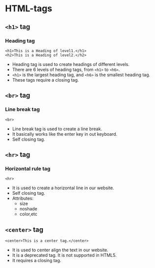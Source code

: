 # HTML-tags

## `<h1>` tag

### Heading tag

    <h1>This is a Heading of level1.</h1>
    <h2>This is a Heading of level2.</h2>

- Heading tag is used to create headings of different levels.
- There are 6 levels of heading tags, from `<h1>` to `<h6>`.
- `<h1>` is the largest heading tag, and `<h6>` is the smallest heading tag.
- These tags require a closing tag.

## `<br>` tag

### Line break tag

    <br>

- Line break tag is used to create a line break.
- It basically works like the enter key in out keyboard.
- Self closing tag.

## `<hr>` tag

### Horizontal rule tag

    <hr>

- It is used to create a horizontal line in our website.
- Self closing tag.
- Attributes:
  - size
  - noshade
  - color,etc
  
## `<center>` tag

    <center>This is a center tag.</center>

- It is used to center align the text in our website.
- It is a deprecated tag. It is not supported in HTML5.
- It requires a closing tag.
